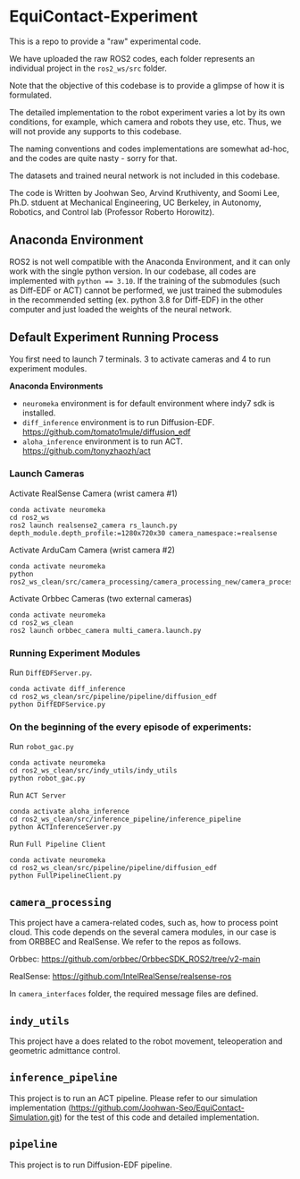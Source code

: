 # EquiContact-Experiment

This is a repo to provide a "raw" experimental code.

We have uploaded the raw ROS2 codes, each folder represents an individual project in the ``ros2_ws/src`` folder. 

Note that the objective of this codebase is to provide a glimpse of how it is formulated.

The detailed implementation to the robot experiment varies a lot by its own conditions, for example, which camera and robots they use, etc. Thus, we will not provide any supports to this codebase.  

The naming conventions and codes implementations are somewhat ad-hoc, and the codes are quite nasty - sorry for that.

The datasets and trained neural network is not included in this codebase.

The code is Written by Joohwan Seo, Arvind Kruthiventy, and Soomi Lee, Ph.D. stduent at Mechanical Engineering, UC Berkeley, in Autonomy, Robotics, and Control lab (Professor Roberto Horowitz). 

## Anaconda Environment
ROS2 is not well compatible with the Anaconda Environment, and it can only work with the single python version. In our codebase, all codes are implemented with ``python == 3.10``. If the training of the submodules (such as Diff-EDF or ACT) cannot be performed, we just trained the submodules in the recommended setting (ex. python 3.8 for Diff-EDF) in the other computer and just loaded the weights of the neural network. 

## Default Experiment Running Process
You first need to launch 7 terminals. 3 to activate cameras and 4 to run experiment modules.

**Anaconda Environments** 
- ``neuromeka`` environment is for default environment where indy7 sdk is installed.
- ``diff_inference`` environment is to run Diffusion-EDF. https://github.com/tomato1mule/diffusion_edf
- ``aloha_inference`` environment is to run ACT. https://github.com/tonyzhaozh/act 

### Launch Cameras
Activate RealSense Camera (wrist camera #1)
```
conda activate neuromeka
cd ros2_ws
ros2 launch realsense2_camera rs_launch.py depth_module.depth_profile:=1280x720x30 camera_namespace:=realsense
```

Activate ArduCam Camera (wrist camera #2)
```
conda activate neuromeka
python ros2_ws_clean/src/camera_processing/camera_processing_new/camera_processing_new/camera_utils/usb_node.py
```

Activate Orbbec Cameras (two external cameras)
```
conda activate neuromeka
cd ros2_ws_clean
ros2 launch orbbec_camera multi_camera.launch.py
```

### Running Experiment Modules 
Run ``DiffEDFServer.py``.
```
conda activate diff_inference
cd ros2_ws_clean/src/pipeline/pipeline/diffusion_edf
python DiffEDFService.py
```

### On the beginning of the every episode of experiments:
Run ``robot_gac.py``
```
conda activate neuromeka
cd ros2_ws_clean/src/indy_utils/indy_utils
python robot_gac.py
```

Run ``ACT Server``
```
conda activate aloha_inference
cd ros2_ws_clean/src/inference_pipeline/inference_pipeline
python ACTInferenceServer.py
```

Run ``Full Pipeline Client``
```
conda activate neuromeka
cd ros2_ws_clean/src/pipeline/pipeline/diffusion_edf
python FullPipelineClient.py
```

## ``camera_processing``
This project have a camera-related codes, such as, how to process point cloud. This code depends on the several camera modules, in our case is from ORBBEC and RealSense. We refer to the repos as follows.

Orbbec: https://github.com/orbbec/OrbbecSDK_ROS2/tree/v2-main

RealSense: https://github.com/IntelRealSense/realsense-ros

In ``camera_interfaces`` folder, the required message files are defined.

## ``indy_utils``
This project have a does related to the robot movement, teleoperation and geometric admittance control. 

## ``inference_pipeline``
This project is to run an ACT pipeline. Please refer to our simulation implementation (https://github.com/Joohwan-Seo/EquiContact-Simulation.git) for the test of this code and detailed implementation.

## ``pipeline``
This project is to run Diffusion-EDF pipeline.